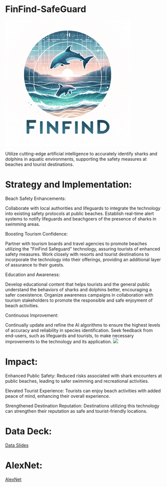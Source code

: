 # FinFind-SafeGuard
<img src="FinFind.png" width=400>

Utilize cutting-edge artificial intelligence to accurately identify sharks and dolphins in aquatic environments, supporting the safety measures at beaches and tourist destinations.

# Strategy and Implementation:
Beach Safety Enhancements:

Collaborate with local authorities and lifeguards to integrate the technology into existing safety protocols at public beaches.
Establish real-time alert systems to notify lifeguards and beachgoers of the presence of sharks in swimming areas.

Boosting Tourism Confidence:

Partner with tourism boards and travel agencies to promote beaches utilizing the "FinFind Safeguard" technology, assuring tourists of enhanced safety measures.
Work closely with resorts and tourist destinations to incorporate the technology into their offerings, providing an additional layer of assurance to their guests.

Education and Awareness:

Develop educational content that helps tourists and the general public understand the behaviors of sharks and dolphins better, encouraging a safer coexistence.
Organize awareness campaigns in collaboration with tourism stakeholders to promote the responsible and safe enjoyment of beach activities.

Continuous Improvement:

Continually update and refine the AI algorithms to ensure the highest levels of accuracy and reliability in species identification.
Seek feedback from end-users, such as lifeguards and tourists, to make necessary improvements to the technology and its application.
<img src="https://boattoursjohnspass.com/wp-content/uploads/dolsha-2.jpg" width=400>
# Impact:
Enhanced Public Safety: Reduced risks associated with shark encounters at public beaches, leading to safer swimming and recreational activities.

Elevated Tourist Experience: Tourists can enjoy beach activities with added peace of mind, enhancing their overall experience.

Strengthened Destination Reputation: Destinations utilizing this technology can strengthen their reputation as safe and tourist-friendly locations.

# Data Deck:
[Data Slides](https://docs.google.com/presentation/d/1GCEIlXu9bqusEShnHxgG5mU2u6IF6JgzBkYBzqsDLYo/edit?usp=sharing)

# AlexNet: 
[AlexNet](https://colab.research.google.com/drive/1v3CwUUp9sjcOkj0G-Ulp8g6gt3dwEkZG?usp=sharing)
